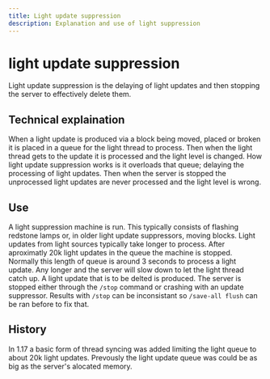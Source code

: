 ```yaml
---
title: Light update suppression
description: Explanation and use of light suppression
---
```


# light update suppression

Light update suppression is the delaying of light updates and then stopping the server to effectively delete them.

## Technical explaination
When a light update is produced via a block being moved, placed or broken it is placed in a queue for the light thread to process. Then when the light thread gets to the update it is processed and the light level is changed. How light update suppression works is it overloads that queue; delaying the processing of light updates. Then when the server is stopped the unprocessed light updates are never processed and the light level is wrong.

## Use
A light suppression machine is run. This typically consists of flashing redstone lamps or, in older light update suppressors, moving blocks. Light updates from light sources typically take longer to process.
After aproximatly 20k light updates in the queue the machine is stopped. Normally this length of queue is around 3 seconds to process a light update. Any longer and the server will slow down to let the light thread catch up. 
A light update that is to be delted is produced.
The server is stopped either through the `/stop`
 command or crashing with an update suppressor. Results with `/stop`
 can be inconsistant so `/save-all flush` can be ran before to fix that. 

## History
In 1.17 a basic form of thread syncing was added limiting the light queue to about 20k light updates. Prevously the light update queue was could be as big as the server's alocated memory.
